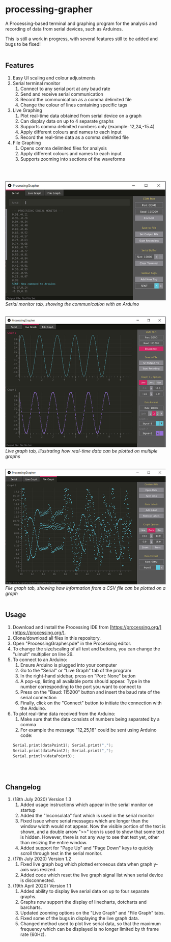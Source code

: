 # processing-grapher
A Processing-based terminal and graphing program for the analysis and recording of data from serial devices, such as Arduinos. 

This is still a work in progress, with several features still to be added and bugs to be fixed!
</br>
</br>

## Features
1. Easy UI scaling and colour adjustments 
1. Serial terminal monitor
	1. Connect to any serial port at any baud rate
	1. Send and receive serial communication
	1. Record the communication as a comma delimited file
	1. Change the colour of lines containing specific tags
1. Live Graphing
	1. Plot real-time data obtained from serial device on a graph
	1. Can display data on up to 4 separate graphs
	1. Supports comma delimited numbers only (example: 12,24,-15.4)
	1. Apply different colours and names to each input
	1. Record the real-time data as a comma delimited file
1. File Graphing
	1. Opens comma delimited files for analysis
	1. Apply different colours and names to each input
	1. Supports zooming into sections of the waveforms
</br>
</br>

![](/Images/SerialMonitor_tab.jpg) 
</br>
*Serial monitor tab, showing the communication with an Arduino*
</br>
</br>

![](/Images/LiveGraph_tab.jpg)
</br>
*Live graph tab, illustrating how real-time data can be plotted on multiple graphs*
</br>
</br>

![](/Images/FileGraph_tab.jpg)
</br>
*File graph tab, showing how information from a CSV file can be plotted on a graph*
</br>
</br>

## Usage
1. Download and install the Processing IDE from [https://processing.org/](https://processing.org/).
1. Clone/download all files in this repository.
1. Open "ProcessingGrapher.pde" in the Processing editor.
1. To change the size/scaling of all text and buttons, you can change the "uimult" multiplier on line 29.
1. To connect to an Arduino:
	1. Ensure Arduino is plugged into your computer
	1. Go to the "Serial" or "Live Graph" tab of the program
	1. In the right-hand sidebar, press on "Port: None" button
	1. A pop-up, listing all available ports should appear. Type in the number corresponding to the port you want to connect to
	1. Press on the "Baud: 115200" button and insert the baud rate of the serial connection
	1. Finally, click on the "Connect" button to initiate the connection with the Arduino.
1. To plot real-time data received from the Arduino:
	1. Make sure that the data consists of numbers being separated by a comma
	1. For example the message "12,25,16" could be sent using Arduino code:
	```cpp
	Serial.print(dataPoint1); Serial.print(",");
	Serial.print(dataPoint2); Serial.print(",");
	Serial.println(dataPoint3);
	```
</br>
</br>

## Changelog
1. (18th July 2020) Version 1.3
	1. Added usage instructions which appear in the serial monitor on startup
	1. Added the "Inconsolata" font which is used in the serial monitor
	1. Fixed issue where serial messages which are longer than the window width would not appear. Now the visible portion of the text is shown, and a double arrow ">>" icon is used to show that some text is hidden. However, there is not any way to see that text yet, other than resizing the entire window.
	1. Added support for "Page Up" and "Page Down" keys to quickly scroll through text in the serial monitor.
1. (17th July 2020) Version 1.2
	1. Fixed live graph bug which plotted erroneous data when graph y-axis was resized.
	1. Added code which reset the live graph signal list when serial device is disconnected.
1. (19th April 2020) Version 1.1
	1. Added ability to display live serial data on up to four separate graphs.
	1. Graphs now support the display of linecharts, dotcharts and barcharts.
	1. Updated zooming options on the "Live Graph" and "File Graph" tabs.
	1. Fixed some of the bugs in displaying the live graph data.
	1. Changed method used to plot live serial data, so that the maximum frequency which can be displayed is no longer limited by th frame rate (60Hz).